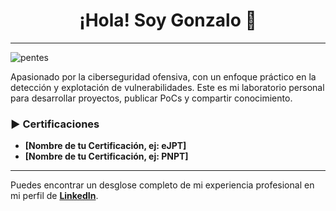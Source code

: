 <h1 align="center">¡Hola! Soy Gonzalo 👋</h1>

---
![pentes](https://github.com/user-attachments/assets/cb9e178f-3fb8-4290-9449-73e2681de304)



Apasionado por la ciberseguridad ofensiva, con un enfoque práctico en la detección y explotación de vulnerabilidades. Este es mi laboratorio personal para desarrollar proyectos, publicar PoCs y compartir conocimiento.

### ► Certificaciones

* **[Nombre de tu Certificación, ej: eJPT]**
* **[Nombre de tu Certificación, ej: PNPT]**

---

Puedes encontrar un desglose completo de mi experiencia profesional en mi perfil de **[LinkedIn](https://www.linkedin.com/in/tu-usuario-de-linkedin)**.
